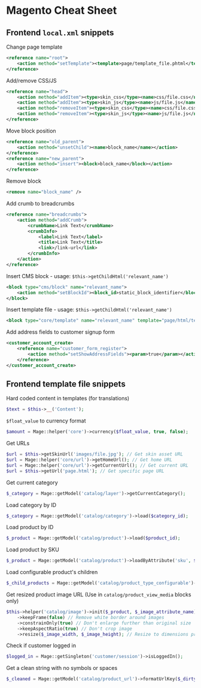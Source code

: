 Magento Cheat Sheet
===================

Frontend `local.xml` snippets
-----------------------------

Change page template
```xml
<reference name="root">
    <action method="setTemplate"><template>page/template_file.phtml</template></action>
</reference>
```

Add/remove CSS/JS
```xml
<reference name="head">
    <action method="addItem"><type>skin_css</type><name>css/file.css</name><params/></action>
    <action method="addItem"><type>skin_js</type><name>js/file.js</name><params/></action>
    <action method="removeItem"><type>skin_css</type><name>css/file.css</name><params/></action>
    <action method="removeItem"><type>skin_js</type><name>js/file.js</name><params/></action>
</reference>
```

Move block position
```xml
<reference name="old_parent">
    <action method="unsetChild"><name>block_name</name></action>
</reference>
<reference name="new_parent">
    <action method="insert"><block>block_name</block></action>
</reference>
```

Remove block
```xml
<remove name="block_name" />
```

Add crumb to breadcrumbs
```xml
<reference name="breadcrumbs">
    <action method="addCrumb">
        <crumbName>Link Text</crumbName>
        <crumbInfo>
            <label>Link Text</label>
            <title>Link Text</title>
            <link>/link-url</link>
        </crumbInfo>
    </action>
</reference>
```

Insert CMS block - usage: `$this->getChildHtml('relevant_name')`
```xml
<block type="cms/block" name="relevant_name">
    <action method="setBlockId"><block_id>static_block_identifier</block_id></action>
</block>
```

Insert template file - usage: `$this->getChildHtml('relevant_name')`
```xml
<block type="core/template" name="relevant_name" template="page/html/template_file.phtml" />
```

Add address fields to customer signup form
```xml
<customer_account_create>
    <reference name="customer_form_register">
        <action method="setShowAddressFields"><param>true</param></action>
    </reference>
</customer_account_create>
```

Frontend template file snippets
-------------------------------

Hard coded content in templates (for translations)
```php
$text = $this->__('Content');
```

`$float_value` to currency format
```php
$amount = Mage::helper('core')->currency($float_value, true, false);
```

Get URLs
```php
$url = $this->getSkinUrl('images/file.jpg'); // Get skin asset URL
$url = Mage::helper('core/url')->getHomeUrl(); // Get home URL
$url = Mage::helper('core/url')->getCurrentUrl(); // Get current URL
$url = $this->getUrl('page.html'); // Get specific page URL
```

Get current category
```php
$_category = Mage::getModel('catalog/layer')->getCurrentCategory();
```

Load category by ID
```php
$_category = Mage::getModel('catalog/category')->load($category_id);
```

Load product by ID
```php
$_product = Mage::getModel('catalog/product')->load($product_id);
```

Load product by SKU
```php
$_product = Mage::getModel('catalog/product')->loadByAttribute('sku', $product_sku);
```

Load configurable product's children
```php
$_child_products = Mage::getModel('catalog/product_type_configurable')->getUsedProducts(null, $_product);
```

Get resized product image URL (Use in `catalog/product_view_media` blocks only)
```php
$this->helper('catalog/image')->init($_product, $_image_attribute_name)
    ->keepFrame(false) // Remove white border around images
    ->constrainOnly(true) // Don't enlarge further than original size
    ->keepAspectRatio(true) // Don't crop image
    ->resize($_image_width, $_image_height); // Resize to dimensions provided
```

Check if customer logged in
```php
$logged_in = Mage::getSingleton('customer/session')->isLoggedIn();
```

Get a clean string with no symbols or spaces
```php
$_cleaned = Mage::getModel('catalog/product_url')->formatUrlKey($_dirty);
```
